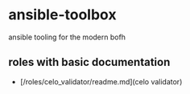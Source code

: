 # ansible-toolbox
ansible tooling for the modern bofh

## roles with basic documentation
* [/roles/celo_validator/readme.md](celo validator)



